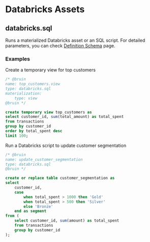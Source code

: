 # Databricks Assets
## databricks.sql
Runs a materialized Databricks asset or an SQL script.
For detailed parameters, you can check [Definition Schema](definition-schema.md) page.

### Examples
Create a temporary view for top customers
```sql
/* @bruin
name: top_customers.view
type: databricks.sql
materialization:
    type: view
@bruin */

create temporary view top_customers as
select customer_id, sum(total_amount) as total_spent
from transactions
group by customer_id
order by total_spent desc
limit 100;
```

Run a Databricks script to update customer segmentation
```sql
/* @bruin
name: update_customer_segmentation
type: databricks.sql
@bruin */

create or replace table customer_segmentation as
select
    customer_id,
    case
        when total_spent > 1000 then 'Gold'
        when total_spent > 500 then 'Silver'
        else 'Bronze'
    end as segment
from (
    select customer_id, sum(amount) as total_spent
    from transactions
    group by customer_id
);
```
